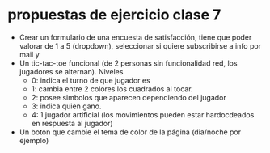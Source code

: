 # propuestas de ejercicio clase 7

* Crear un formulario de una encuesta de satisfacción, tiene que poder valorar de 1 a 5 (dropdown), seleccionar si quiere subscribirse a info por mail y 
* Un tic-tac-toe funcional (de 2 personas sin funcionalidad red, los jugadores se alternan). Niveles
  * 0: indica el turno de que jugador es
  * 1: cambia entre 2 colores los cuadrados al tocar.
  * 2: posee simbolos que aparecen dependiendo del jugador
  * 3: indica quien gano.
  * 4: 1 jugador artificial (los movimientos pueden estar hardocdeados en respuesta al jugador)
* Un boton que cambie el tema de color de la página (dia/noche por ejemplo)